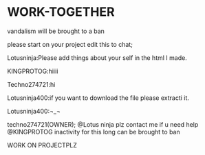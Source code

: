 # WORK-TOGETHER

vandalism will be brought to a ban

please start on your project edit this to chat;

Lotusninja:Please add things about your self in the html I made.

KINGPROTOG:hiiii

Techno274721:hi

Lotusninja400:if you want to download the file please extracti it. 

Lotusninja400:¬_¬

techno274721(OWNER); @Lotus ninja plz contact me if u need help @KINGPROTOG inactivity for this long can be brought to ban

WORK ON PROJECTPLZ
